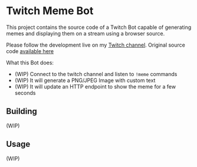 # Twitch Meme Bot

This project contains the source code of a Twitch Bot capable of generating
memes and displaying them on a stream using a browser source.

Please follow the development live on my 
[Twitch channel](https://twitch.tv/koalalorenzo). Original source code 
[available here](https://gitlab.com/koalalorenzo/twitch-meme-generator)

What this Bot does:

* (WIP) Connect to the twitch channel and listen to `!meme` commands
* (WIP) It will generate a PNG/JPEG Image with custom text
* (WIP) It will update an HTTP endpoint to show the meme for a few seconds

## Building
(WIP)

## Usage

(WIP)